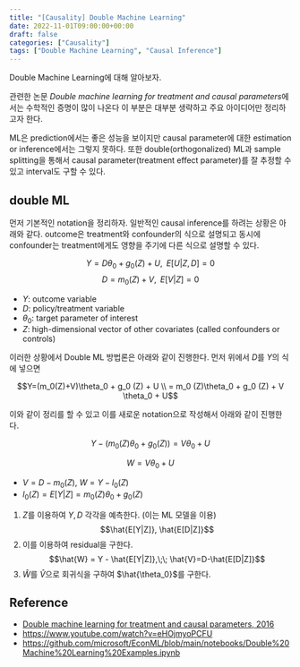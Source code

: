 ```yaml
---
title: "[Causality] Double Machine Learning"
date: 2022-11-01T09:00:00+00:00
draft: false
categories: ["Causality"]
tags: ["Double Machine Learning", "Causal Inference"]
---
```


Double Machine Learning에 대해 알아보자.

<!--more-->

관련한 논문 *Double machine learning for treatment and causal parameters*에서는 수학적인 증명이 많이 나온다 이 부분은 대부분 생략하고 주요 아이디어만 정리하고자 한다.

ML은 prediction에서는 좋은 성능을 보이지만 causal parameter에 대한 estimation or inference에서는 그렇지 못하다. 또한 double(orthogonalized) ML과 sample splitting을 통해서 causal parameter(treatment effect parameter)를 잘 추정할 수 있고 interval도 구할 수 있다.

## double ML

먼저 기본적인 notation을 정리하자. 일반적인 causal inference를 하려는 상황은 아래와 같다. outcome은 treatment와 confounder의 식으로 설명되고 동시에 confounder는 treatment에게도 영향을 주기에 다른 식으로 설명할 수 있다.

$$Y=D\theta_0 + g_0(Z) + U,\;\;E[U|Z,D]=0$$
$$D=m_0(Z)+V,\;\;E[V|Z]=0$$

- $Y$: outcome variable
- $D$: policy/treatment variable
- $\theta_0$: target parameter of interest
- $Z$: high-dimensional vector of other covariates (called confounders or controls)

이러한 상황에서 Double ML 방법론은 아래와 같이 진행한다. 먼저 위에서 $D$를 $Y$의 식에 넣으면

$$Y=(m_0(Z)+V)\theta_0 + g_0 (Z) + U \\ = m_0 (Z)\theta_0 + g_0 (Z) + V \theta_0 + U$$

이와 같이 정리를 할 수 있고 이를 새로운 notation으로 작성해서 아래와 같이 진행한다.

$$Y - (m_0 (Z)\theta_0 + g_0 (Z) ) = V \theta_0 + U$$

$$W=V \theta_0 + U$$

- $V=D-m_0(Z)$, $W=Y-l_0 (Z)$
- $l_0(Z) = E[Y|Z] = m_0(Z)\theta_0 + g_0(Z)$

1. $Z$를 이용하여 $Y,D$ 각각을 예측한다. (이는 ML 모델을 이용)
   $$\hat{E[Y|Z]}, \hat{E[D|Z]}$$
2. 이를 이용하여 residual을 구한다.
   $$\hat{W} = Y - \hat{E[Y|Z]},\;\; \hat{V}=D-\hat{E[D|Z]}$$
3. $\hat{W}$를 $\hat{V}$으로 회귀식을 구하여 $\hat{\theta_0}$를 구한다.

## Reference

- [Double machine learning for treatment and causal parameters, 2016](https://www.econstor.eu/bitstream/10419/149795/1/869216953.pdf)
- https://www.youtube.com/watch?v=eHOjmyoPCFU
- https://github.com/microsoft/EconML/blob/main/notebooks/Double%20Machine%20Learning%20Examples.ipynb
